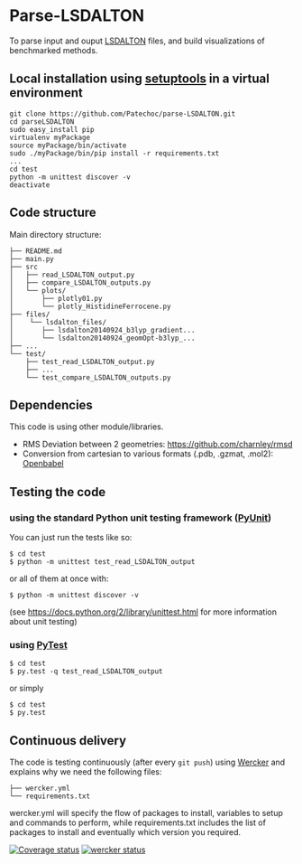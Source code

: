# Parse-LSDALTON

To parse input and ouput [LSDALTON](http://daltonprogram.org/) files, and build visualizations of benchmarked methods.

## Local installation using [setuptools](https://pythonhosted.org/setuptools/setuptools.html) in a virtual environment
```
git clone https://github.com/Patechoc/parse-LSDALTON.git
cd parseLSDALTON
sudo easy_install pip
virtualenv myPackage
source myPackage/bin/activate
sudo ./myPackage/bin/pip install -r requirements.txt
...
cd test
python -m unittest discover -v
deactivate
```

## Code structure

Main directory structure:
```
├── README.md
├── main.py
├── src
│   ├── read_LSDALTON_output.py
│   ├── compare_LSDALTON_outputs.py
│   └── plots/
│       ├── plotly01.py
│       └── plotly_HistidineFerrocene.py
├── files/
│    └── lsdalton_files/
│       ├── lsdalton20140924_b3lyp_gradient...
│       └── lsdalton20140924_geomOpt-b3lyp_...
├── ...
└── test/
    ├── test_read_LSDALTON_output.py
    ├── ...
    └── test_compare_LSDALTON_outputs.py
```

## Dependencies
This code is using other module/libraries.
- RMS Deviation between 2 geometries: https://github.com/charnley/rmsd
- Conversion from cartesian to various formats (.pdb, .gzmat, .mol2): [Openbabel ](http://openbabel.org/)


## Testing the code
### using the standard Python unit testing framework ([PyUnit](https://docs.python.org/2/library/unittest.html))
You can just run the tests like so:
```
$ cd test
$ python -m unittest test_read_LSDALTON_output
```
or all of them at once with:
```
$ python -m unittest discover -v
```
(see https://docs.python.org/2/library/unittest.html for more information about unit testing)

### using [PyTest](http://pytest.org/)
```
$ cd test
$ py.test -q test_read_LSDALTON_output
```
or simply
```
$ cd test
$ py.test
```

## Continuous delivery
The code is testing continuously (after every `git push`) using [Wercker](http://wercker.com/) and explains why we need the following files:
```
├── wercker.yml
└── requirements.txt
```
wercker.yml will specify the flow of packages to install, variables to setup and commands to perform, while requirements.txt includes the list of packages to install and eventually which version you required.

[![Coverage status](https://coveralls.io/repos/Patechoc/parse-LSDALTON/badge.png?branch=master)](https://coveralls.io/r/Patechoc/parse-LSDALTON)
[![wercker status](https://app.wercker.com/status/723dc9ae58f0940dcdab0d2379126fa9/m "wercker status")](https://app.wercker.com/project/bykey/723dc9ae58f0940dcdab0d2379126fa9)

